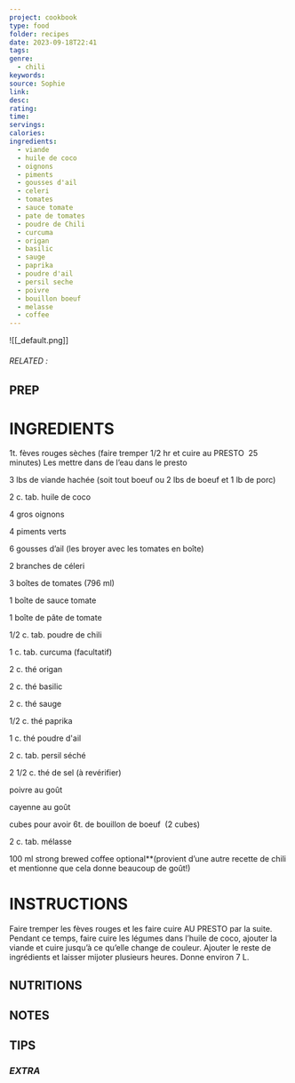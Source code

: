 ```yaml
---
project: cookbook
type: food
folder: recipes
date: 2023-09-18T22:41
tags: 
genre:
  - chili
keywords: 
source: Sophie
link: 
desc: 
rating: 
time: 
servings: 
calories: 
ingredients:
  - viande
  - huile de coco
  - oignons
  - piments
  - gousses d'ail
  - celeri
  - tomates
  - sauce tomate
  - pate de tomates
  - poudre de Chili
  - curcuma
  - origan
  - basilic
  - sauge
  - paprika
  - poudre d'ail
  - persil seche
  - poivre
  - bouillon boeuf
  - melasse
  - coffee
---
```


![[_default.png]]
###### *RELATED* : 


## PREP


# INGREDIENTS

1t. fèves rouges sèches (faire tremper 1/2 hr et cuire au PRESTO  25 minutes) Les mettre dans de l’eau dans le presto

3 lbs de viande hachée (soit tout boeuf ou 2 lbs de boeuf et 1 lb de porc)

2 c. tab. huile de coco

4 gros oignons 

4 piments verts

6 gousses d’ail (les broyer avec les tomates en boîte)

2 branches de céleri

3 boîtes de tomates (796 ml)

1 boîte de sauce tomate

1 boîte de pâte de tomate

1/2 c. tab. poudre de chili

1 c. tab. curcuma (facultatif)

2 c. thé origan

2 c. thé basilic

2 c. thé sauge 

1/2 c. thé paprika

1 c. thé poudre d'ail

2 c. tab. persil séché

2 1/2 c. thé de sel (à revérifier)

poivre au goût

cayenne au goût

cubes pour avoir 6t. de bouillon de boeuf  (2 cubes)

2 c. tab. mélasse

100 ml strong brewed coffee optional**(provient d’une autre recette de chili et mentionne que cela donne beaucoup de goût!)


# INSTRUCTIONS

Faire tremper les fèves rouges et les faire cuire AU PRESTO par la suite. Pendant ce temps, faire cuire les légumes dans l’huile de coco, ajouter la viande et cuire jusqu’à ce qu’elle change de couleur. Ajouter le reste de ingrédients et laisser mijoter plusieurs heures. Donne environ 7 L.


## NUTRITIONS



## NOTES



## TIPS



### *EXTRA*



